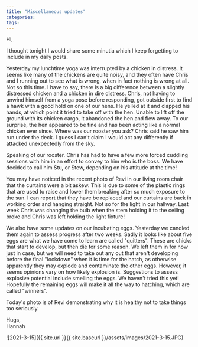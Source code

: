 ```yaml
---
title: "Miscellaneous updates"
categories:
tags:
---
```


Hi,

I thought tonight I would share some minutia which I keep forgetting to include in my daily posts. 

Yesterday my lunchtime yoga was interrupted by a chicken in distress. It seems like many of the chickens are quite noisy, and they often have Chris and I running out to see what is wrong, when in fact nothing is wrong at all. Not so this time. I have to say, there is a big difference between a slightly distressed chicken and a chicken in dire distress. Chris, not having to unwind himself from a yoga pose before responding, got outside first to find a hawk with a good hold on one of our hens. He yelled at it and clapped his hands, at which point it tried to take off with the hen. Unable to lift off the ground with its chicken cargo, it abandoned the hen and flew away. To our surprise, the hen appeared to be fine and has been acting like a normal chicken ever since. Where was our rooster you ask? Chris said he saw him run under the deck. I guess I can't claim I would act any differently if attacked unexpectedly from the sky.

Speaking of our rooster. Chris has had to have a few more forced cuddling sessions with him in an effort to convey to him who is the boss. We have decided to call him Stu, or Stew, depending on his attitude at the time!

You may have noticed in the recent photo of Revi in our living room chair that the curtains were a bit askew. This is due to some of the plastic rings that are used to raise and lower them breaking after so much exposure to the sun. I can report that they have be replaced and our curtains are back in working order and hanging straight. Not so for the light in our hallway. Last week Chris was changing the bulb when the stem holding it to the ceiling broke and Chris was left holding the light fixture!

We also have some updates on our incubating eggs. Yesterday we candled them again to assess progress after two weeks. Sadly it looks like about five eggs are what we have come to learn are called "quitters". These are chicks that start to develop, but then die for some reason. We left them in for now just in case, but we will need to take out any out that aren't developing before the final "lockdown" when it is time for the hatch, as otherwise apparently they may explode and contaminate the other eggs. However, it seems opinions vary on how likely explosion is. Suggestions to assess explosive potential include smelling the eggs. We haven't tried this yet! Hopefully the remaining eggs will make it all the way to hatching, which are called "winners".

Today's photo is of Revi demonstrating why it is healthy not to take things too seriously.

Hugs,<br />
Hannah

![2021-3-15]({{ site.url }}{{ site.baseurl }}/assets/images/2021-3-15.JPG)